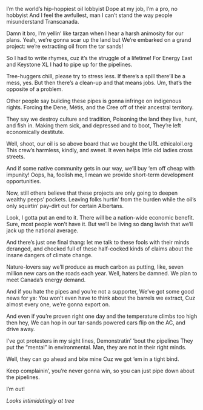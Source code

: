 I’m the world’s hip-hoppiest oil lobbyist
Dope at my job, I’m a pro, no hobbyist
And I feel the awfullest, man I can’t stand
the way people misunderstand Transcanada.

Damn it bro, I’m yellin’ like tarzan
when I hear a harsh animosity for our plans.
Yeah, we’re gonna scar up the land but 
We’re embarked on a grand project: 
we’re extracting oil from the tar sands!

So I had to write rhymes, 
cuz it’s the struggle of a lifetime!
For Energy East and Keystone XL
I had to pipe up for the pipelines.

Tree-huggers chill, please try to stress less.
If there’s a spill there’ll be a mess, yes.
But then there’s a clean-up and that means jobs.
Um, that’s the opposite of a problem.

Other people say building these pipes
is gonna infringe on indigenous rights.
Forcing the Dene, Métis, and the Cree 
off of their ancestral territory.

They say we destroy culture and tradition,
Poisoning the land they live, hunt, and fish in.
Making them sick, and depressed and to boot,
They’re left economically destitute.

Well, shoot, our oil is so above board
that we bought the URL ethicaloil.org
This crew’s harmless, kindly, and sweet.
It even helps little old ladies cross streets.

And if some native community gets in our way, 
we’ll buy ‘em off cheap with impunity!
Oops, ha, foolish me, I mean 
we provide short-term development opportunities.

Now, still others believe that these projects
are only going to deepen wealthy peeps’ pockets.
Leaving folks hurtin’ from the burden 
while the oil’s only squirtin’ pay-dirt out for certain Albertans.

Look, I gotta put an end to it.
There will be a nation-wide economic benefit.
Sure, most people won’t have it. 
But we’ll be living so dang lavish 
that we’ll jack up the national average.

And there’s just one final thang: 
let me talk to these fools with their minds deranged,
and chocked full of these half-cocked kinds of claims 
about the insane dangers of climate change.

Nature-lovers say we’ll produce as much carbon
as putting, like, seven million new cars on the roads each year.
Well, haters be damned.
We plan to meet Canada’s energy demand.

And if you hate the pipes and you’re not a supporter,
We’ve got some good news for ya:
You won’t even have to think about the barrels we extract,
Cuz almost every one, we’re gonna export on.

And even if you’re proven right one day
and the temperature climbs too high then hey,
We can hop in our tar-sands powered cars
flip on the AC, and drive away.

I’ve got protesters in my sight lines,
Demonstratin’ ‘bout the pipelines
They put the “mental” in environmental.
Man, they are not in their right minds.

Well, they can go ahead and bite mine
Cuz we got ‘em in a tight bind.

Keep complainin’, you’re never gonna win,
so you can just pipe down about the pipelines.

I’m out!

*Looks intimidatingly at tree*
